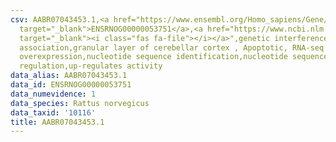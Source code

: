 ```yaml
---
csv: AABR07043453.1,<a href="https://www.ensembl.org/Homo_sapiens/Gene/Summary?db=core;g=ENSRNOG00000053751"
  target="_blank">ENSRNOG00000053751</a>,<a href="https://www.ncbi.nlm.nih.gov/pubmed/30467350"
  target="_blank"><i class="fas fa-file"></i></a>",genetic interference,functional
  association,granular layer of cerebellar cortex , Apoptotic, RNA-seq assay, hsf-1
  overexpression,nucleotide sequence identification,nucleotide sequence identification,transcriptional
  regulation,up-regulates activity
data_alias: AABR07043453.1
data_id: ENSRNOG00000053751
data_numevidence: 1
data_species: Rattus norvegicus
data_taxid: '10116'
title: AABR07043453.1
---
```

